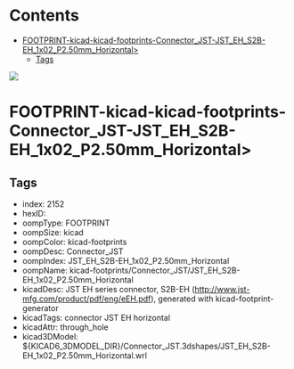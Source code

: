 



Contents
========

* [FOOTPRINT-kicad-kicad-footprints-Connector_JST-JST_EH_S2B-EH_1x02_P2.50mm_Horizontal>](#footprint-kicad-kicad-footprints-connector_jst-jst_eh_s2b-eh_1x02_p250mm_horizontal)
	* [Tags](#tags)
  
![][im]
# FOOTPRINT-kicad-kicad-footprints-Connector_JST-JST_EH_S2B-EH_1x02_P2.50mm_Horizontal>

## Tags

- index: 2152
- hexID: 
- oompType: FOOTPRINT
- oompSize: kicad
- oompColor: kicad-footprints
- oompDesc: Connector_JST
- oompIndex: JST_EH_S2B-EH_1x02_P2.50mm_Horizontal
- oompName: kicad-footprints/Connector_JST/JST_EH_S2B-EH_1x02_P2.50mm_Horizontal
- kicadDesc: JST EH series connector, S2B-EH (http://www.jst-mfg.com/product/pdf/eng/eEH.pdf), generated with kicad-footprint-generator
- kicadTags: connector JST EH horizontal
- kicadAttr: through_hole
- kicad3DModel: ${KICAD6_3DMODEL_DIR}/Connector_JST.3dshapes/JST_EH_S2B-EH_1x02_P2.50mm_Horizontal.wrl



[im]: image.png

